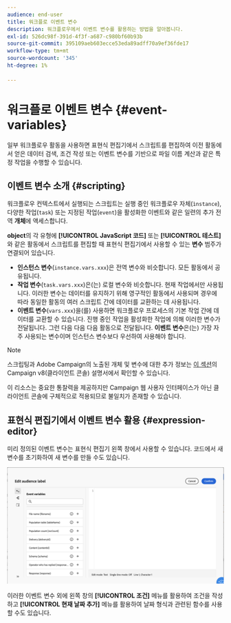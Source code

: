 ```yaml
---
audience: end-user
title: 워크플로 이벤트 변수
description: 워크플로우에서 이벤트 변수를 활용하는 방법을 알아봅니다.
exl-id: 526dc98f-391d-4f3f-a687-c980bf60b93b
source-git-commit: 395109aeb603ecce53eda89adff70a9ef36fde17
workflow-type: tm+mt
source-wordcount: '345'
ht-degree: 1%

---
```


# 워크플로 이벤트 변수 {#event-variables}

일부 워크플로우 활동을 사용하면 표현식 편집기에서 스크립트를 편집하여 이전 활동에서 얻은 데이터 검색, 조건 작성 또는 이벤트 변수를 기반으로 파일 이름 계산과 같은 특정 작업을 수행할 수 있습니다.

## 이벤트 변수 소개 {#scripting}

워크플로우 컨텍스트에서 실행되는 스크립트는 실행 중인 워크플로우 자체(`ìnstance`), 다양한 작업(`task`) 또는 지정된 작업(`event`)을 활성화한 이벤트와 같은 일련의 추가 전역 **개체**&#x200B;에 액세스합니다.

**object**&#x200B;의 각 유형에 **[!UICONTROL JavaScript 코드]** 또는 **[!UICONTROL 테스트]**&#x200B;와 같은 활동에서 스크립트를 편집할 때 표현식 편집기에서 사용할 수 있는 **변수** 범주가 연결되어 있습니다.

* **인스턴스 변수**(`instance.vars.xxx`)은 전역 변수와 비슷합니다. 모든 활동에서 공유됩니다.
* **작업 변수**(`task.vars.xxx`)은(는) 로컬 변수와 비슷합니다. 현재 작업에서만 사용됩니다. 이러한 변수는 데이터를 유지하기 위해 영구적인 활동에서 사용되며 경우에 따라 동일한 활동의 여러 스크립트 간에 데이터를 교환하는 데 사용됩니다.
* **이벤트 변수**(`vars.xxx`)을(를) 사용하면 워크플로우 프로세스의 기본 작업 간에 데이터를 교환할 수 있습니다. 진행 중인 작업을 활성화한 작업에 의해 이러한 변수가 전달됩니다. 그런 다음 다음 다음 활동으로 전달됩니다. **이벤트 변수**&#x200B;은(는) 가장 자주 사용되는 변수이며 인스턴스 변수보다 우선하여 사용해야 합니다.

>[!NOTE]
>
>스크립팅과 Adobe Campaign의 노출된 개체 및 변수에 대한 추가 정보는 [이 섹션](https://experienceleague.adobe.com/en/docs/campaign/automation/workflows/advanced-management/javascript-scripts-and-templates)의 Campaign v8(클라이언트 콘솔) 설명서에서 확인할 수 있습니다.
>
>이 리소스는 중요한 통찰력을 제공하지만 Campaign 웹 사용자 인터페이스가 아닌 클라이언트 콘솔에 구체적으로 적용되므로 불일치가 존재할 수 있습니다.

## 표현식 편집기에서 이벤트 변수 활용 {#expression-editor}

미리 정의된 이벤트 변수는 표현식 편집기 왼쪽 창에서 사용할 수 있습니다. 코드에서 새 변수를 초기화하여 새 변수를 만들 수도 있습니다.

![](assets/event-variables.png)

이러한 이벤트 변수 외에 왼쪽 창의 **[!UICONTROL 조건]** 메뉴를 활용하여 조건을 작성하고 **[!UICONTROL 현재 날짜 추가]** 메뉴를 활용하여 날짜 형식과 관련된 함수를 사용할 수도 있습니다.

